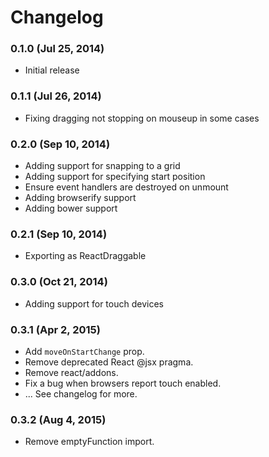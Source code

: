 # Changelog

### 0.1.0 (Jul 25, 2014)

- Initial release

### 0.1.1 (Jul 26, 2014)

- Fixing dragging not stopping on mouseup in some cases

### 0.2.0 (Sep 10, 2014)

- Adding support for snapping to a grid
- Adding support for specifying start position
- Ensure event handlers are destroyed on unmount
- Adding browserify support
- Adding bower support

### 0.2.1 (Sep 10, 2014)

- Exporting as ReactDraggable

### 0.3.0 (Oct 21, 2014)

- Adding support for touch devices

### 0.3.1 (Apr 2, 2015)

- Add `moveOnStartChange` prop.
- Remove deprecated React @jsx pragma.
- Remove react/addons.
- Fix a bug when browsers report touch enabled.
- ... See changelog for more.

### 0.3.2 (Aug 4, 2015)

- Remove emptyFunction import.

